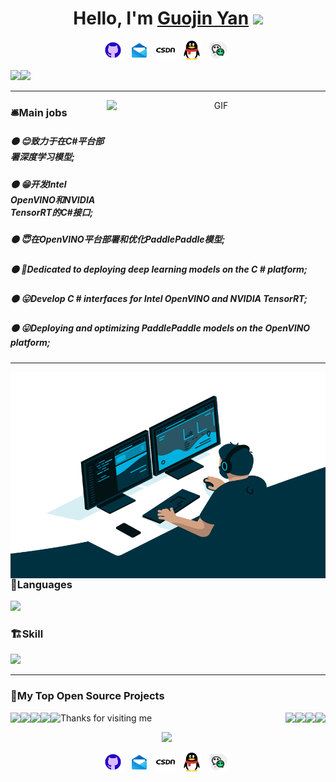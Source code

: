 <div align="center">
   <h1>Hello, I'm <a href="https://github.com/guojin-yan">Guojin Yan</a> <img src="https://media.giphy.com/media/hvRJCLFzcasrR4ia7z/giphy.gif" width="25px"> </h1>
<p align='center'>
    <a href="https://github.com/guojin-yan"><img height="30" src="./icons/github.gif?raw=true"></a>&nbsp;&nbsp;
    <a href="guojin_yjs@cumt.edu.cn"><img height="30" src="./icons/email.gif?raw=true"></a>&nbsp;&nbsp;
    <a href="https://blog.csdn.net/Grape_yan"><img height="30" src="./icons/csdn.png?raw=true"></a>&nbsp;&nbsp;
    <a href="https://github.com/guojin-yan/guojin-yan/blob/main/image/qq.jpg"><img height="30" src="./icons/qq.png?raw=true"></a>&nbsp;&nbsp;
    <a href="https://github.com/guojin-yan/guojin-yan/blob/main/image/wechat.png"><img height="30" src="./icons/wechat.png"></a>&nbsp;&nbsp;
 </p>


 <div align=left><span><img src="https://github-readme-stats.vercel.app/api?username=guojin-yan&show_icons=true&theme=tokyonight" height=180/></span><span><img src="https://github-readme-stats.vercel.app/api/top-langs/?username=guojin-yan&layout=compact&theme=tokyonight" height=180/></span></div>

----

<img align="right" alt="GIF" src="https://stats.justsong.cn/api/csdn?id=Grape_yan&theme=dark" width="350" height="180" />



<div align="left">
    <h3>🛎️Main jobs</h3>
    <h5>⚫  😊致力于在C#平台部署深度学习模型;</h5>
    <h5>⚫  😁开发Intel OpenVINO和NVIDIA TensorRT的C#接口;</h5>
    <h5>⚫  😇在OpenVINO平台部署和优化PaddlePaddle模型;</h5>
    <h5>⚫  🤗Dedicated to deploying deep learning models on the C # platform;</h5>
    <h5>⚫  😛Develop C # interfaces for Intel OpenVINO and NVIDIA TensorRT;</h5>
    <h5>⚫  😛Deploying and optimizing PaddlePaddle models on the OpenVINO platform;</h5>

----

<img align="right" alt="GIF" src="https://github.com/guojin-yan/guojin-yan/blob/main/image/code.gif?raw=true" width="520" height="330" />

 

### 🌅Languages  

<p align='left'><a><img height="45" src="https://skillicons.dev/icons?i=c,cpp,cs,python,rust&perline=5"></a>&nbsp; </p>

### 🏗️Skill

<p align='left'><a><img height="160" src="https://skillicons.dev/icons?i=dotnet,qt,github,visualstudio,vscode,pytorch,ae,pr,ps,matlab,linux,raspberrypi,cmake,vim&perline=5"></a>&nbsp; </p>

----

### 📘My Top Open Source Projects

<div width="100%" align="center">
  <a align="left" href="https://github.com/guojin-yan/OpenVINO-CSharp-API" title="OpenVINO-CSharp-API"><img align="left" height="115" src="https://github-readme-stats.vercel.app/api/pin/?username=guojin-yan&repo=OpenVINO-CSharp-API&theme=react&border_color=61dafb&border_radius=10"></a>
    <a align="right"  href="https://github.com/guojin-yan/RT-DETR-OpenVINO" title="RT-DETR-OpenVINO"><img align="right" height="115" src="https://github-readme-stats.vercel.app/api/pin/?username=guojin-yan&repo=RT-DETR-OpenVINO&theme=react&border_color=61dafb&border_radius=10"></a>
</div>








<div width="100%" align="center">  
    <a align="left" href="https://github.com/guojin-yan/TensorRTSharp" title="TensorRTSharp"><img align="left" height="115" src="https://github-readme-stats.vercel.app/api/pin/?username=guojin-yan&repo=TensorRTSharp&theme=react&border_color=61dafb&border_radius=10"></a>    
    <a  align="right"  href="https://github.com/guojin-yan/Csharp_deploy_Yolov8" title="Csharp_deploy_Yolov8"><img align="right" height="115" src="https://github-readme-stats.vercel.app/api/pin/?username=guojin-yan&repo=Csharp_deploy_Yolov8&theme=react&border_color=61dafb&border_radius=10"></a>
</div>







<div width="100%" align="center">  
    <a align="left" href="https://github.com/guojin-yan/Csharp_and_OpenVINO_deploy_PaddleOCR" title="Csharp_and_OpenVINO_deploy_PaddleOCR"><img align="left" height="115" src="https://github-readme-stats.vercel.app/api/pin/?username=guojin-yan&repo=Csharp_and_OpenVINO_deploy_PaddleOCR&theme=react&border_color=61dafb&border_radius=10"></a>    
    <a  align="right"  href="https://github.com/guojin-yan/Csharp_and_OpenVINO_deploy_PP-Human" title="Csharp_and_OpenVINO_deploy_PP-Human"><img align="right" height="115" src="https://github-readme-stats.vercel.app/api/pin/?username=guojin-yan&repo=Csharp_and_OpenVINO_deploy_PP-Human&theme=react&border_color=61dafb&border_radius=10"></a>
</div>







<div width="100%" align="center">  
    <a align="left" href="https://github.com/guojin-yan/Inference" title="Inference"><img align="left" height="115" src="https://github-readme-stats.vercel.app/api/pin/?username=guojin-yan&repo=Inference&theme=react&border_color=61dafb&border_radius=10"></a>    
    <a  align="right"  href="https://github.com/guojin-yan/Csharp_and_OpenVINO_deploy_PP-TinyPose" title="Csharp_and_OpenVINO_deploy_PP-TinyPose"><img align="right" height="115" src="https://github-readme-stats.vercel.app/api/pin/?username=guojin-yan&repo=Csharp_and_OpenVINO_deploy_PP-TinyPose&theme=react&border_color=61dafb&border_radius=10"></a>
</div>








<img height="120" alt="Thanks for visiting me" width="100%" src="https://raw.githubusercontent.com/BrunnerLivio/brunnerlivio/master/images/marquee.svg" />

<p align='center'><a><img src="https://profile-counter.glitch.me/guojin-yan/count.svg"></a>&nbsp; </p>



<p align='center'>
    <a href="https://github.com/guojin-yan"><img height="30" src="./icons/github.gif?raw=true"></a>&nbsp;&nbsp;
    <a href="guojin_yjs@cumt.edu.cn"><img height="30" src="./icons/email.gif?raw=true"></a>&nbsp;&nbsp;
    <a href="https://blog.csdn.net/Grape_yan"><img height="30" src="./icons/csdn.png?raw=true"></a>&nbsp;&nbsp;
    <a href="https://github.com/guojin-yan/guojin-yan/blob/main/image/qq.jpg"><img height="30" src="./icons/qq.png?raw=true"></a>&nbsp;&nbsp;
    <a href="https://github.com/guojin-yan/guojin-yan/blob/main/image/wechat.png"><img height="30" src="./icons/wechat.png"></a>&nbsp;&nbsp;
 </p>
